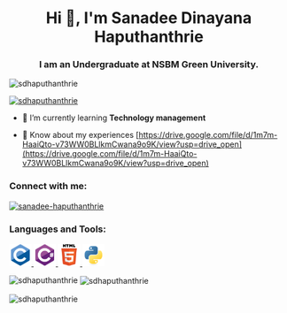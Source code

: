 <h1 align="center">Hi 👋, I'm Sanadee Dinayana Haputhanthrie</h1>
<h3 align="center">I am an Undergraduate at NSBM Green University.</h3>

<p align="left"> <img src="https://komarev.com/ghpvc/?username=sdhaputhanthrie&label=Profile%20views&color=0e75b6&style=flat" alt="sdhaputhanthrie" /> </p>

<p align="left"> <a href="https://github.com/ryo-ma/github-profile-trophy"><img src="https://github-profile-trophy.vercel.app/?username=sdhaputhanthrie" alt="sdhaputhanthrie" /></a> </p>

- 🌱 I’m currently learning **Technology management**

- 📄 Know about my experiences [https://drive.google.com/file/d/1m7m-HaaiQto-v73WW0BLlkmCwana9o9K/view?usp=drive_open](https://drive.google.com/file/d/1m7m-HaaiQto-v73WW0BLlkmCwana9o9K/view?usp=drive_open)

<h3 align="left">Connect with me:</h3>
<p align="left">
<a href="https://linkedin.com/in/sanadee-haputhanthrie" target="blank"><img align="center" src="https://raw.githubusercontent.com/rahuldkjain/github-profile-readme-generator/master/src/images/icons/Social/linked-in-alt.svg" alt="sanadee-haputhanthrie" height="30" width="40" /></a>
</p>

<h3 align="left">Languages and Tools:</h3>
<p align="left"> <a href="https://www.cprogramming.com/" target="_blank" rel="noreferrer"> <img src="https://raw.githubusercontent.com/devicons/devicon/master/icons/c/c-original.svg" alt="c" width="40" height="40"/> </a> <a href="https://www.w3schools.com/cs/" target="_blank" rel="noreferrer"> <img src="https://raw.githubusercontent.com/devicons/devicon/master/icons/csharp/csharp-original.svg" alt="csharp" width="40" height="40"/> </a> <a href="https://www.w3.org/html/" target="_blank" rel="noreferrer"> <img src="https://raw.githubusercontent.com/devicons/devicon/master/icons/html5/html5-original-wordmark.svg" alt="html5" width="40" height="40"/> </a> <a href="https://www.python.org" target="_blank" rel="noreferrer"> <img src="https://raw.githubusercontent.com/devicons/devicon/master/icons/python/python-original.svg" alt="python" width="40" height="40"/> </a> </p>

<p><img align="left" src="https://github-readme-stats.vercel.app/api/top-langs?username=sdhaputhanthrie&show_icons=true&locale=en&layout=compact" alt="sdhaputhanthrie" /></p>

<p>&nbsp;<img align="center" src="https://github-readme-stats.vercel.app/api?username=sdhaputhanthrie&show_icons=true&locale=en" alt="sdhaputhanthrie" /></p>

<p><img align="center" src="https://github-readme-streak-stats.herokuapp.com/?user=sdhaputhanthrie&" alt="sdhaputhanthrie" /></p>



